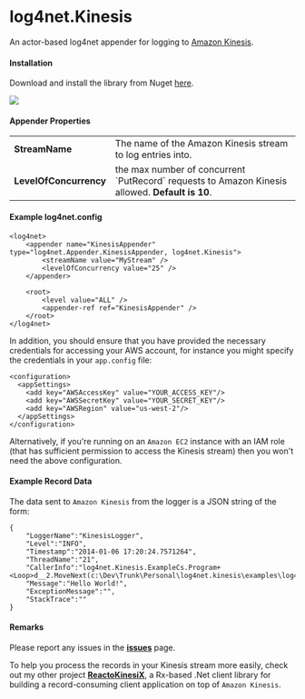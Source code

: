 log4net.Kinesis
===============

An actor-based log4net appender for logging to [Amazon Kinesis](http://aws.amazon.com/kinesis/).

#### Installation

Download and install the library from Nuget [here](https://www.nuget.org/packages/log4net.kinesis/).

<a href="https://www.nuget.org/packages/log4net.kinesis/"><img src="https://raw.github.com/theburningmonk/log4net.kinesis/develop/nuget/banner.png"/></a>


#### Appender Properties

<table>
	<tr>
		<td><strong>StreamName</strong></td>
		<td>The name of the Amazon Kinesis stream to log entries into.</td>
	</tr>
	<tr>
		<td><strong>LevelOfConcurrency</strong></td>
		<td>the max number of concurrent `PutRecord` requests to Amazon Kinesis allowed. <strong>Default is 10</strong>.</td>
	</tr>
</table> 

#### Example log4net.config

```
<log4net>
	<appender name="KinesisAppender" type="log4net.Appender.KinesisAppender, log4net.Kinesis">
  		<streamName value="MyStream" />
  		<levelOfConcurrency value="25" />
	</appender>

	<root>
  		<level value="ALL" />
  		<appender-ref ref="KinesisAppender" />
	</root>
</log4net>
```

In addition, you should ensure that you have provided the necessary credentials for accessing your AWS account, for instance you might specify the credentials in your `app.config` file:
```
<configuration>
  <appSettings>
    <add key="AWSAccessKey" value="YOUR_ACCESS_KEY"/>
    <add key="AWSSecretKey" value="YOUR_SECRET_KEY"/>
    <add key="AWSRegion" value="us-west-2"/>
  </appSettings>
</configuration>
```
Alternatively, if you're running on an `Amazon EC2` instance with an IAM role (that has sufficient permission to access the Kinesis stream) then you won't need the above configuration.

#### Example Record Data

The data sent to `Amazon Kinesis` from the logger is a JSON string of the form:

```
{ 
	"LoggerName":"KinesisLogger",
	"Level":"INFO",
	"Timestamp":"2014-01-06 17:20:24.7571264",
	"ThreadName":"21",
	"CallerInfo":"log4net.Kinesis.ExampleCs.Program+<Loop>d__2.MoveNext(c:\Dev\Trunk\Personal\log4net.kinesis\examples\log4net.Kinesis.ExampleCs\Program.cs:31)",
	"Message":"Hello World!",
	"ExceptionMessage":"",
	"StackTrace":""
}
``` 


#### Remarks

Please report any issues in the **[issues](https://github.com/theburningmonk/log4net.kinesis/issues)** page.


To help you process the records in your Kinesis stream more easily, check out my other project **[ReactoKinesiX](https://github.com/theburningmonk/reactokinesix)**, a Rx-based .Net client library for building a record-consuming client application on top of `Amazon Kinesis`.
